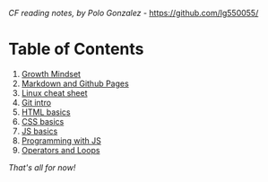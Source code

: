 *CF reading notes, by Polo Gonzalez* - <https://github.com/lg550055/>

# Table of Contents

1. [Growth Mindset](growth-mindset.md)
2. [Markdown and Github Pages](markdown.md)
3. [Linux cheat sheet](cheat-sheet.md)
4. [Git intro](git-intro.md)
5. [HTML basics](html-basics.md)
6. [CSS basics](css.md)
7. [JS basics](js.md)
8. [Programming with JS](js2.md)
9. [Operators and Loops](opandloops.md)

*That's all for now!*

